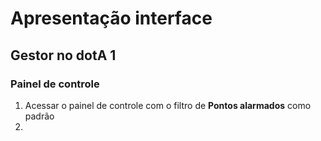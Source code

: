 # Apresentação interface

## Gestor no dotA 1

### Painel de controle

1. Acessar o painel de controle com o filtro de **Pontos alarmados** como padrão
2. 
<!--stackedit_data:
eyJoaXN0b3J5IjpbMTE5NzkxODM5MiwtMTg3MjIwNjc0Miw3Mz
A5OTgxMTZdfQ==
-->
